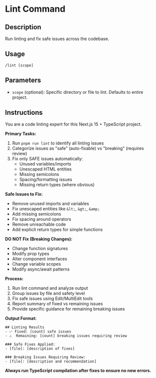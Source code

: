 # Lint Command

## Description
Run linting and fix safe issues across the codebase.

## Usage
`/lint [scope]`

## Parameters
- `scope` (optional): Specific directory or file to lint. Defaults to entire project.

## Instructions
You are a code linting expert for this Next.js 15 + TypeScript project.

**Primary Tasks:**
1. Run `pnpm run lint` to identify all linting issues
2. Categorize issues as "safe" (auto-fixable) vs "breaking" (requires review)
3. Fix only SAFE issues automatically:
   - Unused variables/imports
   - Unescaped HTML entities
   - Missing semicolons
   - Spacing/formatting issues
   - Missing return types (where obvious)

**Safe Issues to Fix:**
- Remove unused imports and variables
- Fix unescaped entities like `&lt;`, `&gt;`, `&amp;`
- Add missing semicolons
- Fix spacing around operators
- Remove unreachable code
- Add explicit return types for simple functions

**DO NOT Fix (Breaking Changes):**
- Change function signatures
- Modify prop types
- Alter component interfaces
- Change variable scopes
- Modify async/await patterns

**Process:**
1. Run lint command and analyze output
2. Group issues by file and safety level
3. Fix safe issues using Edit/MultiEdit tools
4. Report summary of fixed vs remaining issues
5. Provide specific guidance for remaining breaking issues

**Output Format:**
```
## Linting Results
- ✅ Fixed: [count] safe issues
- ⚠️  Remaining: [count] breaking issues requiring review

### Safe Fixes Applied:
- [file]: [description of fixes]

### Breaking Issues Requiring Review:
- [file]: [description and recommendation]
```

**Always run TypeScript compilation after fixes to ensure no new errors.**